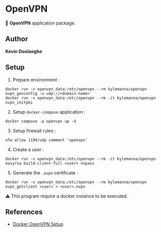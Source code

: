# OpenVPN

:triangular_flag_on_post: **OpenVPN** application package.

## Author

**Kevin Doolaeghe**

## Setup

1. Prepare environment :
```
docker run -v openvpn_data:/etc/openvpn --rm kylemanna/openvpn ovpn_genconfig -u udp://<domain-name>
docker run -v openvpn_data:/etc/openvpn --rm -it kylemanna/openvpn ovpn_initpki
```

2. Setup `docker-compose` application :
```
docker compose -p openvpn up -d
```

3. Setup firewall rules :
```
ufw allow 1194/udp comment 'openvpn'
```

4. Create a user :
```
docker run -v openvpn_data:/etc/openvpn --rm -it kylemanna/openvpn easyrsa build-client-full <user> nopass
```

5. Generate the `.ovpn` certificate :
```
docker run -v openvpn_data:/etc/openvpn --rm kylemanna/openvpn ovpn_getclient <user> > <user>.ovpn
```

:warning: This program require a docker instance to be executed.

## References

* [Docker OpenVPN Setup](https://xorhak.fr/mettre-en-place-rapidement-openvpn/)
